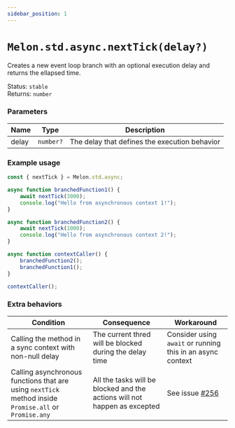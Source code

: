 ```yaml
---
sidebar_position: 1
---
```


# `Melon.std.async.nextTick(delay?)`

Creates a new event loop branch with an optional execution delay and returns the ellapsed time.

Status: `stable` <br />
Returns: `number`

### Parameters

| Name | Type | Description |
| ---- | ---- | ----------- |
| delay | `number?` | The delay that defines the execution behavior |

### Example usage

```ts
const { nextTick } = Melon.std.async;

async function branchedFunction1() {
    await nextTick(3000);
    console.log("Hello from asynchronous context 1!");
}

async function branchedFunction2() {
    await nextTick(1000);
    console.log("Hello from asynchronous context 2!");
}

async function contextCaller() {
    branchedFunction2();
    branchedFunction1();
}

contextCaller();
```

### Extra behaviors

| Condition | Consequence | Workaround |
| --------- | ----------- | ---------- |
| Calling the method in a sync context with non-null delay | The current thred will be blocked during the delay time | Consider using `await` or running this in an async context |
| Calling asynchronous functions that are using `nextTick` method inside `Promise.all` or `Promise.any` | All the tasks will be blocked and the actions will not happen as excepted | See issue [#256](https://github.com/MelonRuntime/Melon/issues/256) |